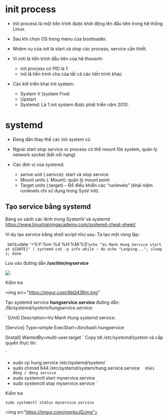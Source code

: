 # init process
- Init process là một tiến trình được khởi động lên đầu tiên trong hệ thống Linux.
- Sau khi chọn OS trong menu của bootloader.
- Nhiệm vụ của init là start và stop các process, service cần thiết.

- Vì initi là tiến trình đầu tiên của hệ thoosnh:
	- init process có PID  là 1.
	- init là tiến trình cha của tất cả các tiến trình khác

- Các kiể triển khai init system:
	- System V (system Five)
	- Upstart
	- Systemd: Là 1 init system được phát triển năm 2010.
	
# systemd

- Đang dần thay thế các init system cũ
- Ngoài start stop service or process có thể mount file system, quản lý network socket (kết nối nạng)

- Các đơn vị của systemd:
	- serive unit (.serivce): start và stop service.
	- Mount units (. Mount): quản lý mount point
	- Target units (.target) – Để điều khiển các “runlevels” (khái niệm runlevels chỉ sử dụng trong SysV init).
	
## Tạo service bằng systemd
Bảng so sánh các lệnh trong SystemV và systemd
https://www.linuxtrainingacademy.com/systemd-cheat-sheet/


Ví dụ tạo service bằng shell script như sau:
Ta tạo một vòng lặp:

` DATE=`date '+%Y-%m-%d %H:%M:%S'`
echo "Vu Manh Hung Service start at ${DATE}" | systemd-cat -p info
while :
do
echo "Looping...";
sleep 1;
done `

Lưu vào đường dẫn **/usr/bin/myservice**

<img src="https://imgur.com/lBE6Obw.img">

Kiểm tra

<img src="https://imgur.com/AbQ43Rm.img"

Tạo systemd service **hungservice.service** đường dẫn: */lib/systemd/system/hungservice.service*:

` 
[Unit]
Description=Vu Manh Hung systemd service.

[Service]
Type=simple
ExecStart=/bin/bash hungservice

[Install]
WantedBy=multi-user.target
`
Copy tới */etc/systemd/system* và cấp quyền thực thi:

`
 - sudo cp hung.service /etc/systemd/system/
 - sudo chmod 644 /etc/systemd/system/hung.service.service
`  
Khởi động / dừng service
` 
- sudo systemctl start myservice.service
- sudo systemctl stop myservice.service
`

Kiểm tra

` sudo systemctl status myservice.service `

<img src"https://imgur.com/mqrkoJQ.img">

